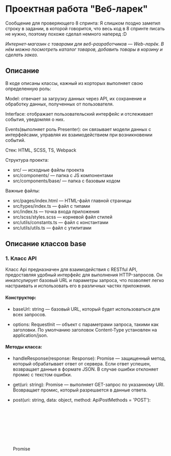 # Проектная работа "Веб-ларек"

Сообщение для проверяющего 8 спринта:
Я слишком поздно заметил строку в задании, в которой говорится, что весь код в 8 спринте писать не нужно, поэтому похоже сделал немного наперед :D

*Интернет-магазин с товарами для веб-разработчиков — Web-ларёк. В нём можно посмотреть каталог товаров, добавить товары в корзину и сделать заказ.*

## Описание

В коде описаны классы, кажный из корторых выполняет свою определенную роль:

Model: отвечает за загрузку данных через API, их сохранение и обработку данных, полученных от пользователя.

Interface: отображает пользовательский интерфейс и отслеживает события, уведомляя о них.

Events(выполняет роль Presenter): он связывает модели данных с интерфейсами, управляя их взаимодействием при возникновении событий.

Стек: HTML, SCSS, TS, Webpack

Структура проекта:
- src/ — исходные файлы проекта
- src/components/ — папка с JS компонентами
- src/components/base/ — папка с базовым кодом

Важные файлы:
- src/pages/index.html — HTML-файл главной страницы
- src/types/index.ts — файл с типами
- src/index.ts — точка входа приложения
- src/scss/styles.scss — корневой файл стилей
- src/utils/constants.ts — файл с константами
- src/utils/utils.ts — файл с утилитами

## Описание классов base

### 1. Класс API
Класс Api предназначен для взаимодействия с RESTful API, предоставляя удобный интерфейс для выполнения HTTP-запросов. Он инкапсулирует базовый URL и параметры запроса, что позволяет легко настраивать и использовать его в различных частях приложения.

#### Конструктор:
- baseUrl: string — базовый URL, который будет использоваться для всех запросов.

- options: RequestInit — объект с параметрами запроса, такими как заголовки. По умолчанию заголовок Content-Type установлен на application/json.

#### Методы класса:
- handleResponse(response: Response): Promise<object> — защищенный метод, который обрабатывает ответ от сервера. Если ответ успешен, возвращает данные в формате JSON. В случае ошибки отклоняет промис с текстом ошибки.

- get(uri: string): Promise<object> — выполняет GET-запрос по указанному URI. Возвращает промис, который разрешается в данные ответа.

- post(uri: string, data: object, method: ApiPostMethods = 'POST'): Promise<object> — выполняет запросы с методами POST, PUT или DELETE по указанному URI с переданными данными. По умолчанию используется метод POST. Возвращает промис, который разрешается в данные ответа.

#### Типы:
- ApiListResponse<Type> — тип, представляющий ответ списка от API, содержащий общее количество элементов и массив элементов указанного типа.

- ApiPostMethods — тип, ограничивающий методы запросов для изменения данных (POST, PUT, DELETE).

### 2. Класс EventEmitter
Класс EventEmitter представляет собой реализацию брокера событий, который позволяет управлять подписками на события и их генерацией. Этот класс предоставляет механизм для регистрации обработчиков событий, их вызова и удаления.

#### Типы:
- EventName: Псевдоним для строки или регулярного выражения, представляющего имя события.

- Subscriber: Псевдоним для функции, которая будет вызвана при возникновении события.

- EmitterEvent: Тип, представляющий событие с именем и данными.

- Интерфейс IEvents: Определяет методы on, emit и trigger, которые должны быть реализованы для работы с событиями.

#### Конструктор:
- Инициализирует объект _events, который хранит карту событий и их подписчиков.

#### Методы класса:
- on<T extends object>(eventName: EventName, callback: (event: T) => void): void — регистрирует обработчик для указанного события. Если событие еще не существует, создается новое множество подписчиков.

- off(eventName: EventName, callback: Subscriber): void — удаляет обработчик для указанного события. Если после удаления подписчиков не остается, событие удаляется из карты.

- emit<T extends object>(eventName: string, data?: T): void — инициирует событие, вызывая все зарегистрированные обработчики. Поддерживает подписку на все события ('*') и события по шаблону (регулярное выражение).

- onAll(callback: (event: EmitterEvent) => void): void — регистрирует обработчик для всех событий.

- offAll(): void — удаляет все обработчики для всех событий.

- trigger<T extends object>(eventName: string, context?: Partial<T>): (data: T) => void — создает функцию-триггер, которая генерирует событие при вызове. Позволяет передавать контекст, который будет объединен с данными события.

## Описание классов interface

### 1. Класс BasketInterface
Класс BasketInterface представляет собой пользовательский интерфейс для корзины покупок в веб-приложении. Он реализует интерфейс IBasket и использует менеджер событий IEvents для управления взаимодействием с пользователем.

#### Конструктор:
- template: HTMLTemplateElement — шаблон HTML, из которого создаются элементы интерфейса корзины.

- eventManager: IEvents — менеджер событий, используемый для управления взаимодействием с пользователем.

#### Свойства класса:
- basketElement: Основной элемент корзины, содержащий все остальные элементы.

- titleElement: Элемент заголовка корзины.

- productListElement: Элемент, содержащий список товаров в корзине.

- checkoutButton: Кнопка для оформления заказа.

- totalPriceElement: Элемент, отображающий общую стоимость товаров в корзине.

- headerBasketButton: Кнопка корзины в заголовке страницы.

- headerBasketCounter: Элемент, отображающий количество товаров в корзине в заголовке.

#### Методы класса:
- set basketItems(items: HTMLElement[]): void — устанавливает элементы товаров в корзине. Если товаров нет, отображается сообщение "Корзина пуста", и кнопка оформления заказа отключается.

- updateHeaderCartCounter(count: number): void — обновляет счетчик товаров в корзине в заголовке страницы.

- updateTotalPrice(total: number): void — обновляет отображение общей стоимости товаров в корзине.

- render(): HTMLElement — возвращает основной элемент корзины с заголовком "Корзина".

### 2. Класс BasketItemInterface
Класс BasketItemInterface представляет собой интерфейс для отображения элемента в корзине покупок. Он реализует интерфейс IBasketItem и использует шаблон HTML для создания структуры элемента, а также менеджер событий IEvents для управления взаимодействием с пользователем.

#### Конструктор:
- template: HTMLTemplateElement — шаблон HTML, из которого создаются элементы интерфейса элемента корзины.

- events: IEvents — менеджер событий, используемый для управления взаимодействием с пользователем.

- actions?: IClickAction — необязательный параметр, который может содержать обработчик кликов для кнопки удаления.

#### Свойства класса:
- basketItem: Основной элемент, представляющий товар в корзине.

- basketItemIndex: Элемент, отображающий индекс товара в корзине.

- basketItemTitle: Элемент, отображающий название товара.

- basketItemPrice: Элемент, отображающий цену товара.

- buttonDelete: Кнопка для удаления товара из корзины.

#### Методы класса:
- setPrice(value: number | null): string — защищенный метод, который форматирует цену товара. Если цена равна null, возвращает строку "Бесценно".

- render(data: IItem, item: number): HTMLElement — метод, который заполняет элемент данными о товаре и возвращает его. Устанавливает индекс, название и цену товара.

### 3. Класс CardInterface
Класс CardInterface представляет собой интерфейс для отображения карточки товара или элемента. Он реализует интерфейс ICard и использует шаблон HTML для создания структуры карточки, а также менеджер событий IEvents для управления взаимодействием с пользователем.

#### Конструктор:
- template: HTMLTemplateElement — шаблон HTML, из которого создаются элементы интерфейса карточки.

- events: IEvents — менеджер событий, используемый для управления взаимодействием с пользователем.

- actions?: IClickAction — необязательный параметр, который может содержать обработчик кликов для всей карточки.

#### Свойства класса:
- cardElement: Основной элемент, представляющий карточку.

- categoryElement: Элемент, отображающий категорию карточки.

- titleElement: Элемент, отображающий название карточки.

- imageElement: Элемент изображения карточки.

- priceElement: Элемент, отображающий цену карточки.

- categoryColors: Объект, сопоставляющий категории с CSS-классами для стилизации.

#### Методы класса:
- setElementText(element: HTMLElement, value: unknown): void — защищенный метод, который устанавливает текстовое содержимое элемента, если элемент существует.

- set category(value: string): void — устанавливает категорию карточки, обновляя текст и класс элемента категории для стилизации.

- formatPrice(value: number | null): string — защищенный метод, который форматирует цену. Если цена равна null, возвращает строку "Бесценно".

- render(Data: IItem): HTMLElement — метод, который заполняет элементы карточки данными и возвращает её. Устанавливает категорию, название, изображение и цену.

### 4. Класс CardPreviewInterface
Класс CardPreviewInterface расширяет функциональность класса CardInterface, добавляя возможность предварительного просмотра карточки с дополнительной информацией и кнопкой для добавления в корзину. Он реализует интерфейс ICard и использует менеджер событий IEvents для управления взаимодействием с пользователем.

#### Конструктор:
- template: HTMLTemplateElement — шаблон HTML, из которого создаются элементы интерфейса карточки.

- events: IEvents — менеджер событий, используемый для управления взаимодействием с пользователем.

- actions?: IClickAction — необязательный параметр, который может содержать обработчик кликов для всей карточки.

#### Свойства класса:
- text: Элемент, отображающий описание карточки.

- button: Кнопка для добавления карточки в корзину.

#### Методы класса:
- checkAvailability(data: IItem): string — метод, который проверяет доступность товара. Если цена указана, возвращает текст "Купить". Если цена не указана, отключает кнопку и возвращает текст "Не продается".

- render(data: IItem): HTMLElement — метод, который заполняет элементы карточки данными и возвращает её. Устанавливает категорию, название, изображение, цену, описание и текст кнопки.

### 5. Класс FormContactsInterface
Класс FormContactsInterface представляет собой интерфейс для формы обратной связи, реализующий интерфейс IFormContacts. Он использует шаблон HTML для создания структуры формы и менеджер событий IEvents для управления взаимодействием с пользователем.

#### Конструктор:
- template: HTMLTemplateElement — шаблон HTML, из которого создаются элементы интерфейса формы.

- events: IEvents — менеджер событий, используемый для управления взаимодействием с пользователем.

#### Свойства класса:
- formContacts: Основной элемент формы.

- inputAll: Массив всех элементов ввода в форме.

- buttonSubmit: Кнопка отправки формы.

- formErrors: Элемент для отображения ошибок формы.

#### Методы класса:
- set valid(value: boolean): void — устанавливает состояние кнопки отправки формы. Если значение false, кнопка отключается.

- render(): HTMLElement — возвращает основной элемент формы.

### 6. Класс FormInterface
Класс FormInterface представляет собой интерфейс для формы заказа, реализующий интерфейс IForm. Он использует шаблон HTML для создания структуры формы и менеджер событий IEvents для управления взаимодействием с пользователем.

#### Конструктор:
- template: HTMLTemplateElement — шаблон HTML, из которого создаются элементы интерфейса формы.

- events: IEvents — менеджер событий, используемый для управления взаимодействием с пользователем.

#### Свойства класса:
- orderForm: Основной элемент формы.

- paymentButtons: Массив кнопок, представляющих доступные методы оплаты.

- submitButton: Кнопка отправки формы.

- errorContainer: Элемент для отображения ошибок формы.

#### Методы класса:
- set selectedPaymentMethod(paymentMethod: string): void — устанавливает выбранный метод оплаты, добавляя класс активного состояния к соответствующей кнопке.

- set valid(value: boolean): void — устанавливает состояние кнопки отправки формы. Если значение false, кнопка отключается.

- render(): HTMLElement — возвращает основной элемент формы.

### 7. Класс ModalInterface
Класс ModalInterface представляет собой интерфейс для модального окна, реализующий интерфейс IModal. Он управляет отображением и взаимодействием с модальным окном, используя менеджер событий IEvents для управления взаимодействием с пользователем.

#### Конструктор:
- modalContainer: HTMLElement — контейнер модального окна, содержащий его структуру.

- events: IEvents — менеджер событий, используемый для управления взаимодействием с пользователем.

#### Свойства класса:
- modalElement: Основной элемент модального окна.

- closeButton: Кнопка для закрытия модального окна.

- modalContent: Элемент, содержащий контент модального окна.

- pageWrapper: Элемент, который может быть заблокирован при открытии модального окна.

#### Методы класса:
- set content(value: HTMLElement): void — устанавливает содержимое модального окна, заменяя текущие дочерние элементы.

- open(): void — открывает модальное окно, добавляя класс активного состояния и инициируя событие modal:open.

- close(): void — закрывает модальное окно, удаляя класс активного состояния, очищая содержимое и инициируя событие modal:close.

- set isLocked(value: boolean): void — блокирует или разблокирует страницу, добавляя или удаляя класс блокировки у элемента pageWrapper.

- render(): HTMLElement — открывает модальное окно и возвращает его основной элемент.

### 8. Класс SuccessInterface
Класс SuccessInterface представляет собой интерфейс для отображения сообщения об успешном выполнении операции, например, после успешного оформления заказа. Он использует шаблон HTML для создания структуры сообщения и менеджер событий IEvents для управления взаимодействием с пользователем.

#### Конструктор:
- template: HTMLTemplateElement — шаблон HTML, из которого создаются элементы интерфейса сообщения.

- events: IEvents — менеджер событий, используемый для управления взаимодействием с пользователем.

#### Свойства класса:
- success: Основной элемент сообщения об успехе.

- description: Элемент, отображающий описание или сообщение об успешной операции.

- button: Кнопка для закрытия сообщения.

#### Методы класса:
- render(total: number): HTMLElement — метод, который заполняет элемент сообщения данными и возвращает его. Устанавливает текст описания, указывая количество списанных синапсов.

## Описание классов models

### 1. Класс ApiModel
Класс ApiModel расширяет функциональность базового класса Api, предоставляя методы для взаимодействия с API, связанным с продуктами и заказами. Он реализует интерфейс IApi и использует базовый URL для API и URL для доставки контента.

#### Конструктор:
- contentDeliveryUrl: string — базовый URL для доставки контента, такого как изображения.

- apiBaseUrl: string — базовый URL для API.

- options?: RequestInit — необязательные параметры запроса, которые могут быть переданы в конструктор базового класса Api.

#### Свойства класса:
- contentDeliveryUrl: Хранит базовый URL для доставки контента.

- productList: Список продуктов, полученных из API.

#### Методы класса:
- fetchProductList(): Promise<IItem[]> — выполняет запрос к API для получения списка продуктов. Возвращает промис, который разрешается в массив продуктов. Каждый продукт дополняется URL изображения, используя contentDeliveryUrl.

- submitOrder(order: IOrderBatch): Promise<IOrderConfirmation> — отправляет заказ на сервер. Возвращает промис, который разрешается в подтверждение заказа.

### 2. Класс BasketModel
Класс BasketModel реализует интерфейс IBasket и предоставляет функциональность для управления корзиной покупок. Он позволяет добавлять, удалять и очищать товары в корзине, а также получать общее количество товаров и их общую стоимость.

#### Свойства класса:
- productsInCart: Массив, содержащий товары, добавленные в корзину.

#### Методы класса:
- set productsInBasket(products: IItem[]): void — устанавливает список товаров в корзине.

- get productsInBasket(): IItem[] — возвращает список товаров в корзине.

- getProductCount(): number — возвращает количество товаров в корзине.

- getTotalPrice(): number — возвращает общую стоимость всех товаров в корзине. Использует метод reduce для суммирования цен всех товаров.

- addProductToBasket(product: IItem): void — добавляет товар в корзину.

- removeProductFromBasket(product: IItem): void — удаляет товар из корзины, если он присутствует.

- clearBasket(): void — очищает корзину, удаляя все товары

### 3. Класс DataModel
Класс DataModel реализует интерфейс IData и предоставляет функциональность для управления списком продуктов и предварительным просмотром выбранного продукта. Он использует менеджер событий IEvents для управления взаимодействием с пользователем.

#### Конструктор:
- eventManager: IEvents — менеджер событий, используемый для управления взаимодействием с пользователем.

#### Свойства класса:
- products: Массив, содержащий список продуктов.

- selectedProduct: Выбранный продукт для предварительного просмотра.

#### Методы класса:
- set productList(products: IItem[]): void — устанавливает список продуктов и инициирует событие products:updated, уведомляя о том, что список продуктов был обновлен.

- get productList(): IItem[] — возвращает текущий список продуктов.

- previewProduct(product: IItem): void — устанавливает выбранный продукт и инициирует событие modalCard:open, передавая выбранный продукт для предварительного просмотра.


### 4. Класс FormModel
Класс FormModel реализует интерфейс IFormModel и предоставляет функциональность для управления данными формы заказа, включая валидацию адреса и контактной информации. Он использует менеджер событий IEvents для управления взаимодействием с пользователем.

#### Конструктор:
- events: IEvents — менеджер событий, используемый для управления взаимодействием с пользователем.

#### Свойства класса:
- paymentMethod: Способ оплаты.

- email: Электронная почта.

- phone: Номер телефона.

- address: Адрес доставки.

- total: Общая стоимость заказа.

- items: Список товаров в заказе.

- formErrors: Объект для хранения ошибок валидации формы.

#### Методы класса:
- setAddress(field: string, value: string): void — устанавливает адрес доставки. Если адрес проходит валидацию, инициирует событие order:ready, передавая данные заказа.

- validateAddress(): boolean — валидирует адрес доставки. Проверяет, что адрес не пустой, соответствует регулярному выражению и выбран способ оплаты. Возвращает true, если ошибок нет.

- setContactInfo(field: string, value: string): void — устанавливает контактную информацию (email или телефон). Если данные проходят валидацию, инициирует событие order:ready, передавая данные заказа.

- validateContactInfo(): boolean — валидирует контактную информацию. Проверяет, что email и телефон не пустые и соответствуют регулярным выражениям. Возвращает true, если ошибок нет.

- getOrderData(): object — возвращает объект с данными заказа, включая способ оплаты, контактную информацию, адрес, общую стоимость и список товаров.

## Установка и запуск
Для установки и запуска проекта необходимо выполнить команды

```
npm install
npm run start
```

или

```
yarn
yarn start
```
## Сборка

```
npm run build
```

или

```
yarn build
```
